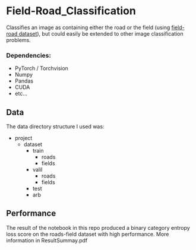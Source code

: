 # Field-Road_Classification

Classifies an image as containing either the road or the field (using  <a href="https://drive.google.com/file/d/1pOKhKzIs6-oXv3SlKrzs0ItHI34adJsT/view">field-road dataset</a>), but could easily be extended to other image classification problems.

### Dependencies:
- PyTorch / Torchvision
- Numpy
- Pandas
- CUDA
- etc... 
## Data

The data directory structure I used was:

* project
  * dataset
    * train
      * roads
      * fields
    * valil
      * roads
      * fields
    * test
    * arb


## Performance
The result of the notebook in this repo produced a binary category entropy loss score on the roads-field dataset with high performance. More information in ResultSummay.pdf

